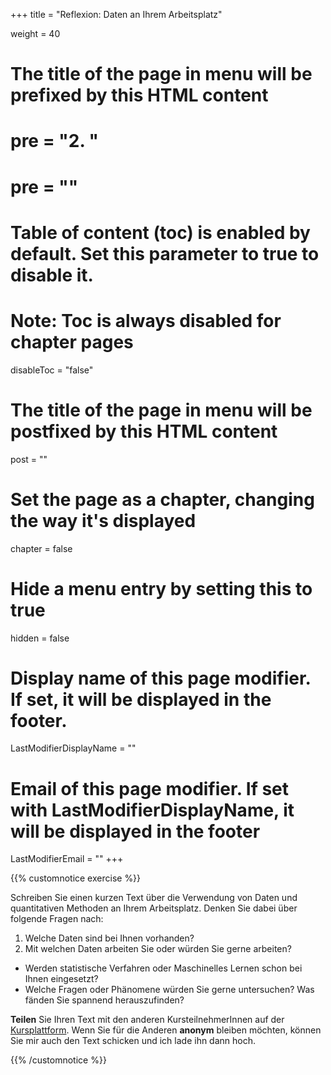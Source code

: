 +++
title = "Reflexion: Daten an Ihrem Arbeitsplatz"

weight = 40
# The title of the page in menu will be prefixed by this HTML content
# pre = "<b>2. </b>"
# pre = "<i class='fab fa-github'></i>"
# Table of content (toc) is enabled by default. Set this parameter to true to disable it.
# Note: Toc is always disabled for chapter pages
disableToc = "false"

# The title of the page in menu will be postfixed by this HTML content
post = ""
# Set the page as a chapter, changing the way it's displayed
chapter = false
# Hide a menu entry by setting this to true
hidden = false
# Display name of this page modifier. If set, it will be displayed in the footer.
LastModifierDisplayName = ""
# Email of this page modifier. If set with LastModifierDisplayName, it will be displayed in the footer
LastModifierEmail = ""
+++

{{% customnotice exercise %}}

Schreiben Sie einen kurzen Text über die Verwendung von Daten und quantitativen Methoden an Ihrem Arbeitsplatz. Denken Sie dabei über folgende Fragen nach:

1. Welche Daten sind bei Ihnen vorhanden?
2. Mit welchen Daten arbeiten Sie oder würden Sie gerne arbeiten?
- Werden statistische Verfahren oder Maschinelles Lernen schon bei Ihnen eingesetzt?
- Welche Fragen oder Phänomene würden Sie gerne untersuchen? Was fänden Sie spannend herauszufinden?

**Teilen** Sie Ihren Text mit den anderen KursteilnehmerInnen auf der [Kursplattform](https://zbiw.th-koeln.de/moodle/course/view.php?id=300). Wenn Sie für die Anderen **anonym** bleiben möchten, können Sie mir auch den Text schicken und ich lade ihn dann hoch.

{{% /customnotice %}}
